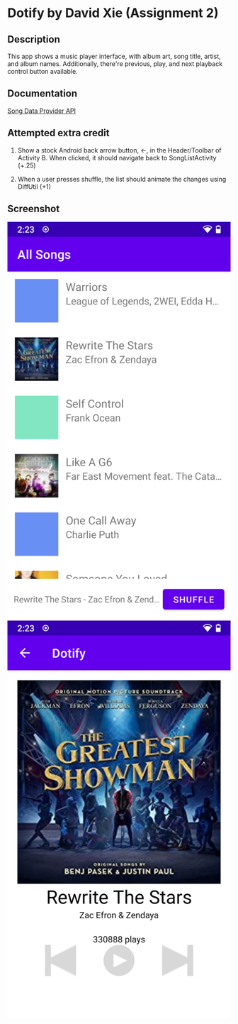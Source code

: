# Dotify by David Xie (Assignment 2)

## Description

This app shows a music player interface, with album art, song title, artist, and album names. Additionally, there're previous, play, and next playback control button available.

## Documentation

[Song Data Provider API](https://github.com/echeeUW/SongDataProvider)

## Attempted extra credit

1. Show a stock Android back arrow button, ←, in the Header/Toolbar of Activity B. When clicked, it should navigate back to SongListActivity (+.25)
    
2. When a user presses shuffle, the list should animate the changes using DiffUtil (+1)

## Screenshot

![Dotify Song List Screenshot](hw2-1.png)
![Dotify Song Player Screenshot](hw2-2.png)